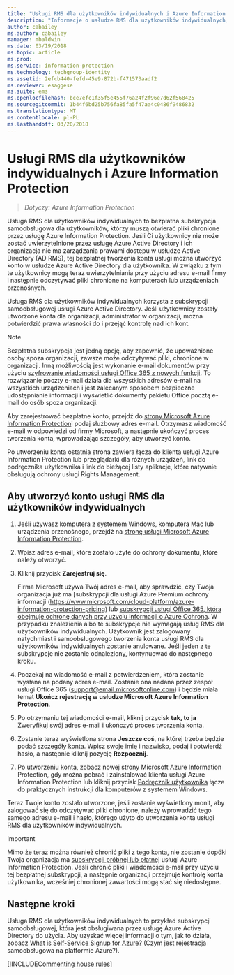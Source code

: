 ```yaml
---
title: "Usługi RMS dla użytkowników indywidualnych i Azure Information Protection"
description: "Informacje o usłudze RMS dla użytkowników indywidualnych, bezpłatna subskrypcja samoobsługowa dla użytkowników, którzy otrzymali chronione pliki, ale nie można uwierzytelnić tych użytkowników, ponieważ dział IT nie będzie zarządzała kontem je na platformie Azure."
author: cabailey
ms.author: cabailey
manager: mbaldwin
ms.date: 03/19/2018
ms.topic: article
ms.prod: 
ms.service: information-protection
ms.technology: techgroup-identity
ms.assetid: 2efcb440-fefd-45e9-872b-f471573aadf2
ms.reviewer: esaggese
ms.suite: ems
ms.openlocfilehash: bce7efc1f35f5e455f76a24f2f96e7d62f568425
ms.sourcegitcommit: 1b44f6bd25b756fa85fa5f47aa4c0486f9486832
ms.translationtype: MT
ms.contentlocale: pl-PL
ms.lasthandoff: 03/20/2018
---
```

# <a name="rms-for-individuals-and-azure-information-protection"></a>Usługi RMS dla użytkowników indywidualnych i Azure Information Protection

>*Dotyczy: Azure Information Protection*

Usługa RMS dla użytkowników indywidualnych to bezpłatna subskrypcja samoobsługowa dla użytkowników, którzy muszą otwierać pliki chronione przez usługę Azure Information Protection. Jeśli Ci użytkownicy nie może zostać uwierzytelnione przez usługę Azure Active Directory i ich organizacja nie ma zarządzania prawami dostępu w usłudze Active Directory (AD RMS), tej bezpłatnej tworzenia konta usługi można utworzyć konto w usłudze Azure Active Directory dla użytkownika. W związku z tym te użytkownicy mogą teraz uwierzytelniania przy użyciu adresu e-mail firmy i następnie odczytywać pliki chronione na komputerach lub urządzeniach przenośnych.

Usługa RMS dla użytkowników indywidualnych korzysta z subskrypcji samoobsługowej usługi Azure Active Directory. Jeśli użytkownicy zostały utworzone konta dla organizacji, administrator w organizacji, można potwierdzić prawa własności do i przejąć kontrolę nad ich kont. 


> [!NOTE]
> Bezpłatna subskrypcja jest jedną opcję, aby zapewnić, że upoważnione osoby spoza organizacji, zawsze może odczytywać pliki, chronione w organizacji. Inną możliwością jest wykonanie e-mail dokumentów przy użyciu [szyfrowanie wiadomości usługi Office 365 z nowych funkcji](https://support.office.com/article/7ff0c040-b25c-4378-9904-b1b50210d00e). To rozwiązanie poczty e-mail działa dla wszystkich adresów e-mail na wszystkich urządzeniach i jest zalecanym sposobem bezpieczne udostępnianie informacji i wyświetlić dokumenty pakietu Office pocztą e-mail do osób spoza organizacji. 

Aby zarejestrować bezpłatne konto, przejdź do [strony Microsoft Azure Information Protection](https://aka.ms/rms-signup)i podaj służbowy adres e-mail. Otrzymasz wiadomość e-mail w odpowiedzi od firmy Microsoft, a następnie ukończyć proces tworzenia konta, wprowadzając szczegóły, aby utworzyć konto. 

Po utworzeniu konta ostatnia strona zawiera łącza do klienta usługi Azure Information Protection lub przeglądarki dla różnych urządzeń, link do podręcznika użytkownika i link do bieżącej listy aplikacje, które natywnie obsługują ochrony usługi Rights Management. 

## <a name="to-sign-up-for-rms-for-individuals"></a>Aby utworzyć konto usługi RMS dla użytkowników indywidualnych

1. Jeśli używasz komputera z systemem Windows, komputera Mac lub urządzenia przenośnego, przejdź na [stronę usługi Microsoft Azure Information Protection](https://aka.ms/rms-signup).

2. Wpisz adres e-mail, które zostało użyte do ochrony dokumentu, które należy otworzyć.

3. Kliknij przycisk **Zarejestruj się**.

    Firma Microsoft używa Twój adres e-mail, aby sprawdzić, czy Twoja organizacja już ma [subskrypcji dla usługi Azure Premium ochrony informacji (https://www.microsoft.com/cloud-platform/azure-information-protection-pricing) lub [subskrypcji usługi Office 365, która obejmuje ochronę danych przy użyciu informacji o Azure Ochrona](http://download.microsoft.com/download/E/C/F/ECF42E71-4EC0-48FF-AA00-577AC14D5B5C/Azure_Information_Protection_licensing_datasheet_EN-US.pdf). W przypadku znalezienia albo te subskrypcje nie wymagają usług RMS dla użytkowników indywidualnych. Użytkownik jest zalogowany natychmiast i samoobsługowego tworzenia konta usługi RMS dla użytkowników indywidualnych zostanie anulowane. Jeśli jeden z te subskrypcje nie zostanie odnaleziony, kontynuować do następnego kroku.

4. Poczekaj na wiadomość e-mail z potwierdzeniem, która zostanie wysłana na podany adres e-mail. Zostanie ona nadana przez zespół usługi Office 365 (support@email.microsoftonline.com) i będzie miała temat **Ukończ rejestrację w usłudze Microsoft Azure Information Protection**.

5. Po otrzymaniu tej wiadomości e-mail, kliknij przycisk **tak, to ja** Zweryfikuj swój adres e-mail i ukończyć proces tworzenia konta.

6. Zostanie teraz wyświetlona strona **Jeszcze coś**, na której trzeba będzie podać szczegóły konta. Wpisz swoje imię i nazwisko, podaj i potwierdź hasło, a następnie kliknij pozycję **Rozpocznij**.

7. Po utworzeniu konta, zobacz nowej strony Microsoft Azure Information Protection, gdy można pobrać i zainstalować klienta usługi Azure Information Protection lub kliknij przycisk [Podręcznik użytkownika](../rms-client/client-user-guide.md) łącze do praktycznych instrukcji dla komputerów z systemem Windows.

Teraz Twoje konto zostało utworzone, jeśli zostanie wyświetlony monit, aby zalogować się do odczytywać pliki chronione, należy wprowadzić tego samego adresu e-mail i hasło, którego użyto do utworzenia konta usługi RMS dla użytkowników indywidualnych.

> [!IMPORTANT]
> Mimo że teraz można również chronić pliki z tego konta, nie zostanie dopóki Twoja organizacja ma [subskrypcji próbnej lub płatnej](https://azure.microsoft.com/pricing/details/information-protection/) usługi Azure Information Protection. Jeśli chronić pliki i wiadomości e-mail przy użyciu tej bezpłatnej subskrypcji, a następnie organizacji przejmuje kontrolę konta użytkownika, wcześniej chronionej zawartości mogą stać się niedostępne.


## <a name="next-steps"></a>Następne kroki
Usługa RMS dla użytkowników indywidualnych to przykład subskrypcji samoobsługowej, która jest obsługiwana przez usługę Azure Active Directory do użycia. Aby uzyskać więcej informacji o tym, jak to działa, zobacz [What is Self-Service Signup for Azure?](/active-directory/active-directory-self-service-signup) (Czym jest rejestracja samoobsługowa na platformie Azure?).

[!INCLUDE[Commenting house rules](../includes/houserules.md)]
